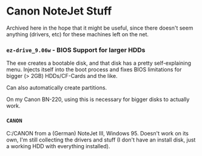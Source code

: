 # Canon NoteJet Stuff

Archived here in the hope that it might be useful, since there doesn't seem
anything (drivers, etc) for these machines left on the net.

### `ez-drive_9.06w` - BIOS Support for larger HDDs

The exe creates a bootable disk, and that disk has a pretty self-explaining
menu. Injects itself into the boot process and fixes BIOS limitations for
bigger (> 2GB) HDDs/CF-Cards and the like.

Can also automatically create partitions.

On my Canon BN-220, using this is necessary for bigger disks to actually work.

### `CANON`

C:/CANON from a (German) NoteJet III, Windows 95. Doesn't work on its own, I'm
still collecting the drivers and stuff (I don't have an install disk, just a
working HDD with everything installed).
